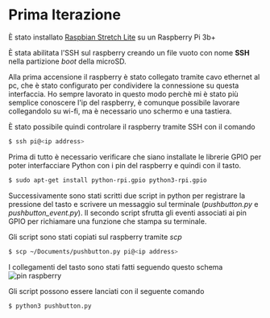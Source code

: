 # Prima Iterazione

È stato installato [Raspbian Stretch Lite](https://www.raspberrypi.org/downloads/raspbian/ "Download Raspbian") su un Raspberry Pi 3b+

È stata abilitata l'SSH sul raspberry creando un file vuoto con nome **SSH** nella partizione *boot* della microSD.

Alla prima accensione il raspberry è stato collegato tramite cavo ethernet al pc, che è stato configurato per condividere la connessione su questa interfaccia. Ho sempre lavorato in questo modo perchè mi è stato più semplice conoscere l'ip del raspberry, è comunque possibile lavorare collegandolo su wi-fi, ma è necessario uno schermo e una tastiera.

È stato possibile quindi controlare il raspberry tramite SSH con il comando

```bash
$ ssh pi@<ip address>
```

Prima di tutto è necessario verificare che siano installate le librerie GPIO per poter interfacciare Python con i pin del raspberry e quindi con il tasto.

``` bash
$ sudo apt-get install python-rpi.gpio python3-rpi.gpio
```

Successivamente sono stati scritti due script in python per registrare la pressione del tasto e scrivere un messaggio sul terminale (*pushbutton.py* e *pushbutton_event.py*).
Il secondo script sfrutta gli eventi associati ai pin GPIO per richiamare una funzione che stampa su terminale.

Gli script sono stati copiati sul raspberry tramite *scp*
```bash
$ scp ~/Documents/pushbutton.py pi@<ip address>

```

I collegamenti del tasto sono stati fatti seguendo questo schema 
![pin raspberry](https://www.raspberrypi-spy.co.uk/wp-content/uploads/2012/06/Raspberry-Pi-GPIO-Layout-Model-B-Plus-rotated-2700x900.png "Pin Raspberry")

Gli script possono essere lanciati con il seguente comando
```bash
$ python3 pushbutton.py
```


